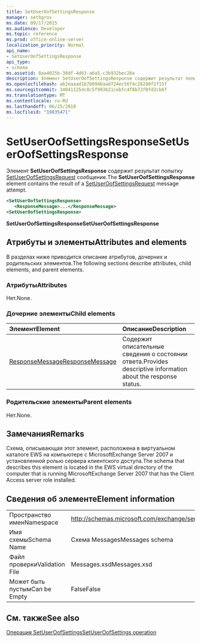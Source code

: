 ```yaml
---
title: SetUserOofSettingsResponse
manager: sethgros
ms.date: 09/17/2015
ms.audience: Developer
ms.topic: reference
ms.prod: office-online-server
localization_priority: Normal
api_name:
- SetUserOofSettingsResponse
api_type:
- schema
ms.assetid: 8aa4025b-38df-4d63-a6a5-c3b932bec26e
description: Элемент SetUserOofSettingsResponse содержит результат попытку SetUserOofSettingsRequest сообщение.
ms.openlocfilehash: ab2eaaad1b7b094baad724ec56f4c26280f1f15f
ms.sourcegitcommit: 34041125dc8c5f993b21cebfc4f8b72f0fd2cb6f
ms.translationtype: MT
ms.contentlocale: ru-RU
ms.lasthandoff: 06/25/2018
ms.locfileid: "19835471"
---
```

# <a name="setuseroofsettingsresponse"></a><span data-ttu-id="006ae-103">SetUserOofSettingsResponse</span><span class="sxs-lookup"><span data-stu-id="006ae-103">SetUserOofSettingsResponse</span></span>

<span data-ttu-id="006ae-104">Элемент **SetUserOofSettingsResponse** содержит результат попытку [SetUserOofSettingsRequest](setuseroofsettingsrequest.md) сообщение.</span><span class="sxs-lookup"><span data-stu-id="006ae-104">The **SetUserOofSettingsResponse** element contains the result of a [SetUserOofSettingsRequest](setuseroofsettingsrequest.md) message attempt.</span></span> 
  
```xml
<SetUserOofSettingsResponse>
   <ResponseMessage>...</ResponseMessage>
<SetUserOofSettingsResponse>
```

 <span data-ttu-id="006ae-105">**SetUserOofSettingsResponse**</span><span class="sxs-lookup"><span data-stu-id="006ae-105">**SetUserOofSettingsResponse**</span></span>
## <a name="attributes-and-elements"></a><span data-ttu-id="006ae-106">Атрибуты и элементы</span><span class="sxs-lookup"><span data-stu-id="006ae-106">Attributes and elements</span></span>

<span data-ttu-id="006ae-107">В разделах ниже приводится описание атрибутов, дочерних и родительских элементов.</span><span class="sxs-lookup"><span data-stu-id="006ae-107">The following sections describe attributes, child elements, and parent elements.</span></span>
  
### <a name="attributes"></a><span data-ttu-id="006ae-108">Атрибуты</span><span class="sxs-lookup"><span data-stu-id="006ae-108">Attributes</span></span>

<span data-ttu-id="006ae-109">Нет.</span><span class="sxs-lookup"><span data-stu-id="006ae-109">None.</span></span>
  
### <a name="child-elements"></a><span data-ttu-id="006ae-110">Дочерние элементы</span><span class="sxs-lookup"><span data-stu-id="006ae-110">Child elements</span></span>

|<span data-ttu-id="006ae-111">**Элемент**</span><span class="sxs-lookup"><span data-stu-id="006ae-111">**Element**</span></span>|<span data-ttu-id="006ae-112">**Описание**</span><span class="sxs-lookup"><span data-stu-id="006ae-112">**Description**</span></span>|
|:-----|:-----|
|[<span data-ttu-id="006ae-113">ResponseMessage</span><span class="sxs-lookup"><span data-stu-id="006ae-113">ResponseMessage</span></span>](responsemessage.md) <br/> |<span data-ttu-id="006ae-114">Содержит описательные сведения о состоянии ответа.</span><span class="sxs-lookup"><span data-stu-id="006ae-114">Provides descriptive information about the response status.</span></span>  <br/> |
   
### <a name="parent-elements"></a><span data-ttu-id="006ae-115">Родительские элементы</span><span class="sxs-lookup"><span data-stu-id="006ae-115">Parent elements</span></span>

<span data-ttu-id="006ae-116">Нет.</span><span class="sxs-lookup"><span data-stu-id="006ae-116">None.</span></span>
  
## <a name="remarks"></a><span data-ttu-id="006ae-117">Замечания</span><span class="sxs-lookup"><span data-stu-id="006ae-117">Remarks</span></span>

<span data-ttu-id="006ae-118">Схема, описывающая этот элемент, расположена в виртуальном каталоге EWS на компьютере с MicrosoftExchange Server 2007 и установленной ролью сервера клиентского доступа.</span><span class="sxs-lookup"><span data-stu-id="006ae-118">The schema that describes this element is located in the EWS virtual directory of the computer that is running MicrosoftExchange Server 2007 that has the Client Access server role installed.</span></span>
  
## <a name="element-information"></a><span data-ttu-id="006ae-119">Сведения об элементе</span><span class="sxs-lookup"><span data-stu-id="006ae-119">Element information</span></span>

|||
|:-----|:-----|
|<span data-ttu-id="006ae-120">Пространство имен</span><span class="sxs-lookup"><span data-stu-id="006ae-120">Namespace</span></span>  <br/> |http://schemas.microsoft.com/exchange/services/2006/messages  <br/> |
|<span data-ttu-id="006ae-121">Имя схемы</span><span class="sxs-lookup"><span data-stu-id="006ae-121">Schema Name</span></span>  <br/> |<span data-ttu-id="006ae-122">Схема Messages</span><span class="sxs-lookup"><span data-stu-id="006ae-122">Messages schema</span></span>  <br/> |
|<span data-ttu-id="006ae-123">Файл проверки</span><span class="sxs-lookup"><span data-stu-id="006ae-123">Validation File</span></span>  <br/> |<span data-ttu-id="006ae-124">Messages.xsd</span><span class="sxs-lookup"><span data-stu-id="006ae-124">Messages.xsd</span></span>  <br/> |
|<span data-ttu-id="006ae-125">Может быть пустым</span><span class="sxs-lookup"><span data-stu-id="006ae-125">Can be Empty</span></span>  <br/> |<span data-ttu-id="006ae-126">False</span><span class="sxs-lookup"><span data-stu-id="006ae-126">False</span></span>  <br/> |
   
## <a name="see-also"></a><span data-ttu-id="006ae-127">См. также</span><span class="sxs-lookup"><span data-stu-id="006ae-127">See also</span></span>



[<span data-ttu-id="006ae-128">Операция SetUserOofSettings</span><span class="sxs-lookup"><span data-stu-id="006ae-128">SetUserOofSettings operation</span></span>](setuseroofsettings-operation.md)

